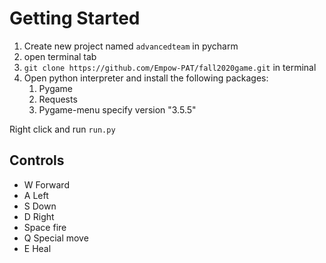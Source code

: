 # Getting Started
1. Create new project named `advancedteam` in pycharm
1. open terminal tab
1. `git clone https://github.com/Empow-PAT/fall2020game.git` in terminal
1. Open python interpreter and install the following packages:
    1. Pygame
    1. Requests
    1. Pygame-menu specify version "3.5.5"
    
Right click and run `run.py`

## Controls
* W Forward
* A Left 
* S Down 
* D Right 
* Space fire
* Q Special move
* E Heal
